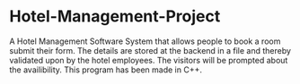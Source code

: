 # Hotel-Management-Project
A Hotel Management Software System that allows people to book a room submit their form. The details are stored at the backend in a file and thereby validated upon by the hotel employees. The visitors will be prompted about the availibility. This program has been made in C++.
